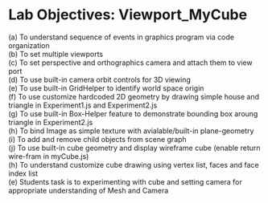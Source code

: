 # Lab Objectives: Viewport_MyCube
(a) To understand sequence of events in graphics program via code organization  
(b) To set multiple viewports                                               
(c) To set perspective and orthographics camera and attach them to view port                                             
(d) To use built-in camera orbit controls for 3D viewing                                   
(e) To use built-in GridHelper to identify world space origin                            
(f) To use customize hardcoded 2D geometry by drawing simple house and triangle in Experiment1.js and Experiment2.js                                 
(g) To use built-in Box-Helper feature to demonstrate bounding box aroung triangle in Experiment2.js                                          
(h) To bind Image as simple texture with avialable/built-in plane-geometry                                      
(i) To add and remove child objects from scene graph                                                              
(j) To use built-in cube geometry and display wireframe cube (enable return wire-fram in myCube.js)                                  
(h) To understand customize cube drawing using vertex list, faces and face index list                         
(e) Students task is to experimenting with cube and setting camera for appropriate understanding of Mesh and Camera                                       
